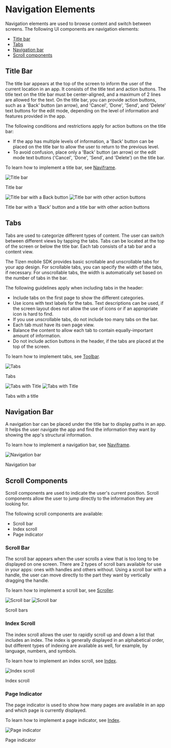 # Navigation Elements

Navigation elements are used to browse content and switch between screens. The following UI components are navigation elements:

-   [Title bar](#title-bar)
-   [Tabs](#tabs)
-   [Navigation bar](#navigation-bar)
-   [Scroll components](#scroll-components)

## Title Bar

The title bar appears at the top of the screen to inform the user of the current location in an app. It consists of the title text and action buttons. The title text on the title bar must be center-aligned, and a maximum of 2 lines are allowed for the text. On the title bar, you can provide action buttons, such as a 'Back' button (an arrow), and 'Cancel', 'Done', 'Send', and 'Delete' text buttons for the edit mode, depending on the level of information and features provided in the app.

The following conditions and restrictions apply for action buttons on the title bar:

-   If the app has multiple levels of information, a 'Back' button can be placed on the title bar to allow the user to return to the previous level.
-   To avoid confusion, place only a 'Back' button (an arrow) or the edit mode text buttons ('Cancel', 'Done', 'Send', and 'Delete') on the title bar.

To learn how to implement a title bar, see [Naviframe](../../../native/guides/ui/efl/container-naviframe.md).

![Title bar](media/5.1.1_a-259x460.png)

Title bar

![Title bar with a Back button ](media/5.1.1_b-260x39.png) ![Title bar with other action buttons](media/5.1.1_c-260x39.png)

Title bar with a 'Back' button and a title bar with other action buttons

## Tabs

Tabs are used to categorize different types of content. The user can switch between different views by tapping the tabs. Tabs can be located at the top of the screen or below the title bar. Each tab consists of a tab bar and a content view.

The Tizen mobile SDK provides basic scrollable and unscrollable tabs for your app design. For scrollable tabs, you can specify the width of the tabs, if necessary. For unscrollable tabs, the width is automatically set based on the number of tabs in the bar.

The following guidelines apply when including tabs in the header:

-   Include tabs on the first page to show the different categories.
-   Use icons with text labels for the tabs. Text descriptions can be used, if the screen layout does not allow the use of icons or if an appropriate icon is hard to find.
-   If you use unscrollable tabs, do not include too many tabs on the bar.
-   Each tab must have its own page view.
-   Balance the content to allow each tab to contain equally-important amount of information.
-   Do not include action buttons in the header, if the tabs are placed at the top of the screen.

To learn how to implement tabs, see [Toolbar](../../../native/guides/ui/efl/component-toolbar.md).

![Tabs](media/5.1.2_a-260x39.png)

Tabs

![Tabs with Title](media/tabs1-260x65.png) ![Tabs with Title](media/tabs2-260x65.png)

Tabs with a title

## Navigation Bar

A navigation bar can be placed under the title bar to display paths in an app. It helps the user navigate the app and find the information they want by showing the app's structural information.

To learn how to implement a navigation bar, see [Naviframe](../../../native/guides/ui/efl/container-naviframe.md).

![Navigation bar](media/tabs3-260x65.png)

Navigation bar

## Scroll Components

Scroll components are used to indicate the user's current position. Scroll components allow the user to jump directly to the information they are looking for.

The following scroll components are available:

-   Scroll bar
-   Index scroll
-   Page indicator
 
### Scroll Bar

The scroll bar appears when the user scrolls a view that is too long to be displayed on one screen. There are 2 types of scroll bars available for use in your apps: ones with handles and others without. Using a scroll bar with a handle, the user can move directly to the part they want by vertically dragging the handle.

To learn how to implement a scroll bar, see [Scroller](../../../native/guides/ui/efl/container-scroller.md).

![Scroll bar](media/5.1.4_a-259x460.png) ![Scroll bar](media/5.1.4_b-259x460.png)

Scroll bars

### Index Scroll

The index scroll allows the user to rapidly scroll up and down a list that includes an index. The index is generally displayed in an alphabetical order, but different types of indexing are available as well, for example, by language, numbers, and symbols.

To learn how to implement an index scroll, see [Index](../../../native/guides/ui/efl/component-index-m.md).

![Index scroll](media/5.1.4_c-259x460.png)

Index scroll

### Page Indicator

The page indicator is used to show how many pages are available in an app and which page is currently displayed.

To learn how to implement a page indicator, see [Index](../../../native/guides/ui/efl/component-index-m.md).

![Page indicator](media/5.1.4_d-259x460.png)

Page indicator
